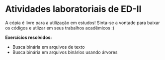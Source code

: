 # Atividades laboratoriais de ED-II
A cópia é livre para a utilização em estudos! Sinta-se a vontade para baixar os códigos e utlizar em seus trabalhos acadêmicos :)

<strong>Exercícios resolvidos:</strong>
- Busca binária em arquivos de texto
- Busca binária em arquivos binários usando árvores
